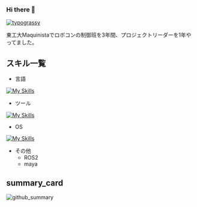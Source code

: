 ### Hi there 👋
[![typograssy](https://typograssy.deno.dev/api?text=こんにちは)](https://github.com/kawarimidoll/typograssy)

東工大Maquinistaでロボコンの制御班を3年間、プロジェクトリーダーを1年やってました。
## スキル一覧
- 言語
  
[![My Skills](https://skillicons.dev/icons?i=py,cpp)](https://skillicons.dev)
- ツール

[![My Skills](https://skillicons.dev/icons?i=docker,jenkins,grafana,unity,github,qt)](https://skillicons.dev)
- OS

[![My Skills](https://skillicons.dev/icons?i=ubuntu,windows)](https://skillicons.dev)

- その他
  - ROS2
  - maya

 ## summary_card
![github_summary](https://github-profile-summary-cards.vercel.app/api/cards/profile-details?username=ry0py&theme=dracula)

<!--
[![ry0py's GitHub stats](https://github-readme-stats.vercel.app/api?username=ry0py
)](https://github.com/anuraghazra/github-readme-stats)
-->

<!--
**ry0py/ry0py** is a ✨ _special_ ✨ repository because its `README.md` (this file) appears on your GitHub profile.

Here are some ideas to get you started:

- 🔭 I’m currently working on ...
- 🌱 I’m currently learning ...
- 👯 I’m looking to collaborate on ...
- 🤔 I’m looking for help with ...
- 💬 Ask me about ...
- 📫 How to reach me: ...
- 😄 Pronouns: ...
- ⚡ Fun fact: ...
-->
